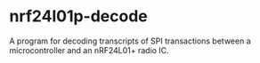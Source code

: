 # nrf24l01p-decode
A program for decoding transcripts of SPI transactions between a microcontroller and an nRF24L01+ radio IC.
